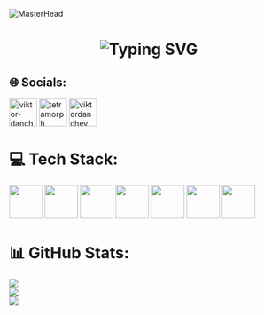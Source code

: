 ![MasterHead](https://i.pinimg.com/originals/fa/7b/4b/fa7b4bdc3b2f73e749e5c2c646d4ae13.gif)
<h1 align="center">
    <img src="https://readme-typing-svg.herokuapp.com?font=Fira+Code&weight=600&size=40&duration=3000&pause=750&color=FB8C00&center=true&vCenter=true&random=false&width=450&height=60&lines=Hi+There!;I'm+Viktor+Danchev!" alt="Typing SVG" />
</h1>

## 🌐 Socials:
<p align="left">
    <a href="https://linkedin.com/in/viktor-danchev-a79369267" target="blank"><img align="center" src="https://raw.githubusercontent.com/rahuldkjain/github-profile-readme-generator/master/src/images/icons/Social/linked-in-alt.svg" alt="viktor-danchev-a79369267" height="50" width="50" /></a>
    <a href="https://discord.gg/tetramorph" target="blank"><img align="center" src="https://raw.githubusercontent.com/rahuldkjain/github-profile-readme-generator/master/src/images/icons/Social/discord.svg" alt="tetramorph" height="50" width="50" /></a>
    <a href="https://www.leetcode.com/viktordanchev" target="blank"><img align="center" src="https://raw.githubusercontent.com/rahuldkjain/github-profile-readme-generator/master/src/images/icons/Social/leet-code.svg" alt="viktordanchev" height="50" width="50" /></a>
</p>

# 💻 Tech Stack:
<div align="left">
    <img src="https://www.svgrepo.com/show/452184/csharp.svg" width="60" height="60"/>
    <img src="https://www.svgrepo.com/show/349419/javascript.svg" width="60" height="60"/>
    <img src="https://www.svgrepo.com/show/452228/html-5.svg" width="60" height="60"/>
    <img src="https://www.svgrepo.com/show/452185/css-3.svg" width="60" height="60"/>
    <img src="https://www.svgrepo.com/show/452210/git.svg" width="60" height="60"/>
    <img src="https://www.svgrepo.com/show/353498/bootstrap.svg" width="60" height="60"/>
    <img src="https://www.svgrepo.com/show/303229/microsoft-sql-server-logo.svg" width="60" height="60"/>
</div>

# 📊 GitHub Stats:
![](https://github-readme-stats.vercel.app/api?username=viktordanchev&theme=dark&hide_border=false&include_all_commits=false&count_private=false)<br/>
![](https://github-readme-streak-stats.herokuapp.com/?user=viktordanchev&theme=dark&hide_border=false)<br/>
![](https://github-readme-stats.vercel.app/api/top-langs/?username=viktordanchev&theme=dark&hide_border=false&include_all_commits=false&count_private=false&layout=compact)
